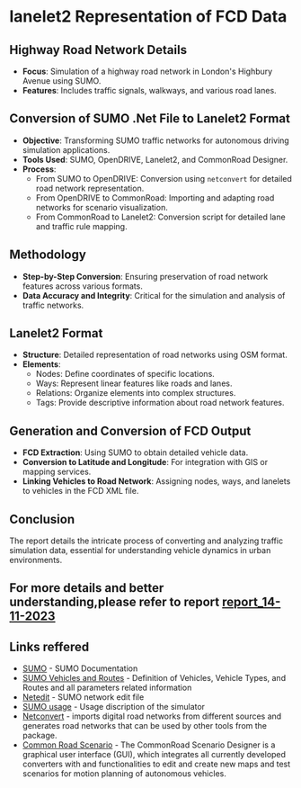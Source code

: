 # lanelet2 Representation of FCD Data

## Highway Road Network Details
- **Focus**: Simulation of a highway road network in London's Highbury Avenue using SUMO.
- **Features**: Includes traffic signals, walkways, and various road lanes.

## Conversion of SUMO .Net File to Lanelet2 Format
- **Objective**: Transforming SUMO traffic networks for autonomous driving simulation applications.
- **Tools Used**: SUMO, OpenDRIVE, Lanelet2, and CommonRoad Designer.
- **Process**:
  - From SUMO to OpenDRIVE: Conversion using `netconvert` for detailed road network representation.
  - From OpenDRIVE to CommonRoad: Importing and adapting road networks for scenario visualization.
  - From CommonRoad to Lanelet2: Conversion script for detailed lane and traffic rule mapping.

## Methodology
- **Step-by-Step Conversion**: Ensuring preservation of road network features across various formats.
- **Data Accuracy and Integrity**: Critical for the simulation and analysis of traffic networks.

## Lanelet2 Format
- **Structure**: Detailed representation of road networks using OSM format.
- **Elements**:
  - Nodes: Define coordinates of specific locations.
  - Ways: Represent linear features like roads and lanes.
  - Relations: Organize elements into complex structures.
  - Tags: Provide descriptive information about road network features.

## Generation and Conversion of FCD Output
- **FCD Extraction**: Using SUMO to obtain detailed vehicle data.
- **Conversion to Latitude and Longitude**: For integration with GIS or mapping services.
- **Linking Vehicles to Road Network**: Assigning nodes, ways, and lanelets to vehicles in the FCD XML file.

## Conclusion
The report details the intricate process of converting and analyzing traffic simulation data, essential for understanding vehicle dynamics in urban environments.

## For more details and better understanding,please refer to report [report_14-11-2023](https://github.com/CL2-UWaterloo/ece699-traffic-simulation/blob/main/HighwayScenario/Study_10-Lanelet2_Representation/report_14-11-2023.pdf)

## Links reffered
- [SUMO] - SUMO Documentation
- [SUMO Vehicles and Routes] - Definition of Vehicles, Vehicle Types, and Routes and all parameters related information
- [Netedit] - SUMO network edit file
- [SUMO usage] - Usage discription of the simulator
- [Netconvert](https://sumo.dlr.de/docs/netconvert.html) - imports digital road networks from different sources and generates road networks that can be used by other tools from the package.
- [Common Road Scenario](https://commonroad-scenario-designer.readthedocs.io/en/latest/details/commonroad_scenario_designer/) - The CommonRoad Scenario Designer is a graphical user interface (GUI), which integrates all currently developed converters with and functionalities to edit and create new maps and test scenarios for motion planning of autonomous vehicles.


[SUMO]: <https://sumo.dlr.de/docs/index.html>
[SUMO Vehicles and Routes]: <https://sumo.dlr.de/docs/Definition_of_Vehicles%2C_Vehicle_Types%2C_and_Routes.html#junction_model_parameters>
[Netedit]: <https://sumo.dlr.de/docs/Netedit/>
[SUMO usage]: <https://sumo.dlr.de/docs/sumo.html>
[xml2csv]: <https://sumo.dlr.de/docs/Tools/Xml.html>
[Full output xml]: <https://sumo.dlr.de/docs/Simulation/Output/FullOutput.html>
